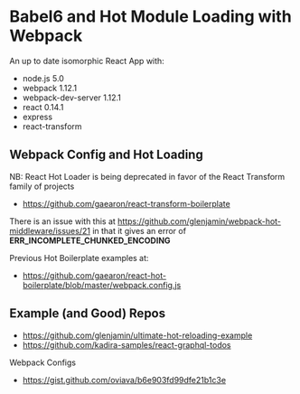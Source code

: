 # Babel6 and Hot Module Loading with Webpack

An up to date isomorphic React App with:
- node.js 5.0
- webpack 1.12.1
- webpack-dev-server 1.12.1
- react 0.14.1
- express
- react-transform

## Webpack Config and Hot Loading
NB: React Hot Loader is being deprecated in favor of the React Transform family of projects
- https://github.com/gaearon/react-transform-boilerplate

There is an issue with this at https://github.com/glenjamin/webpack-hot-middleware/issues/21 in that it gives an error of **ERR_INCOMPLETE_CHUNKED_ENCODING**


Previous Hot Boilerplate examples at:
- https://github.com/gaearon/react-hot-boilerplate/blob/master/webpack.config.js

## Example (and Good) Repos
- https://github.com/glenjamin/ultimate-hot-reloading-example
- https://github.com/kadira-samples/react-graphql-todos

Webpack Configs
- https://gist.github.com/oviava/b6e903fd99dfe21b1c3e
